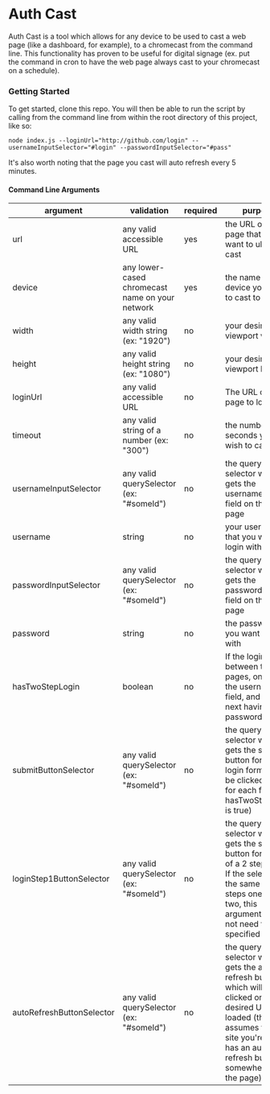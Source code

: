 
# Auth Cast
Auth Cast is a tool which allows for any device to be used to cast a web page (like a dashboard, for example), to a chromecast from the command line. This functionality has proven to be useful for digital signage (ex. put the command in cron to have the web page always cast to your chromecast on a schedule).
### Getting Started
To get started, clone this repo. You will then be able to run the script by calling from the command line from within the root directory of this project, like so:
```
node index.js --loginUrl="http://github.com/login" --usernameInputSelector="#login" --passwordInputSelector="#pass"
```
It's also worth noting that the page you cast will auto refresh every 5 minutes.
#### Command Line Arguments
| argument | validation | required | purpose |
| ------ | ------ | ------ | ----- |
| url | any valid accessible URL | yes | the URL of the page that you want to ultimately cast |
| device | any lower-cased chromecast name on your network | yes | the name of the device you wish to cast to |
| width | any valid width string (ex: "1920") | no | your desired viewport width |
| height | any valid height string (ex: "1080") | no | your desired viewport height |
| loginUrl | any valid accessible URL | no | The URL of the page to log into |
| timeout | any valid string of a number (ex: "300") | no | the number of seconds you wish to cast for |
| usernameInputSelector| any valid querySelector (ex: "#someId") | no | the query selector which gets the username input field on the login page |
| username| string | no | your username that you want to login with |
| passwordInputSelector| any valid querySelector (ex: "#someId") | no | the query selector which gets the password input field on the login page |
| password| string | no | the password you want to login with |
| hasTwoStepLogin | boolean | no | If the login is split between two pages, one with the username field, and the next having the password field. |
| submitButtonSelector | any valid querySelector (ex: "#someId") | no | the query selector which gets the submit button for the login form (will be clicked once for each field if hasTwoStepLogin is true) |
| loginStep1ButtonSelector | any valid querySelector (ex: "#someId") | no | the query selector which gets the submit button for step 1 of a 2 step login. If the selector is the same for steps one and two, this argument does not need to be specified |
| autoRefreshButtonSelector| any valid querySelector (ex: "#someId") | no | the query selector which gets the auto refresh button which will be clicked once the desired URL is loaded (this assumes that the site you're using has an auto-refresh button somewhere on the page) |